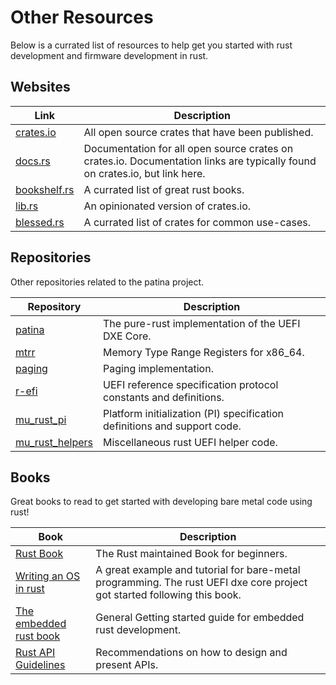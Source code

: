 # Other Resources

Below is a currated list of resources to help get you started with rust development and firmware development in rust.

## Websites

| Link | Description |
|------------|-------------|
| [crates.io](https://crates.io/) | All open source crates that have been published. |
| [docs.rs](https://docs.rs/) | Documentation for all open source crates on crates.io. Documentation links are typically found on crates.io, but link here. |
| [bookshelf.rs](https://bookshelf.rs/) | A currated list of great rust books. |
| [lib.rs](https://lib.rs/) | An opinionated version of crates.io. |
| [blessed.rs](https://blessed.rs/crates) | A currated list of crates for common use-cases. |

## Repositories

Other repositories related to the patina project.

| Repository | Description |
|------------|-------------|
| [patina](https://github.com/OpenDevicePartnership/patina) | The pure-rust implementation of the UEFI DXE Core. |
| [mtrr](https://github.com/OpenDevicePartnership/mtrr) | Memory Type Range Registers for x86_64. |
| [paging](https://github.com/OpenDevicePartnership/paging) | Paging implementation. |
| [r-efi](https://github.com/r-efi/r-efi) | UEFI reference specification protocol constants and definitions. |
| [mu_rust_pi](https://github.com/microsoft/mu_rust_pi) | Platform initialization (PI) specification definitions and support code. |
| [mu_rust_helpers](https://github.com/microsoft/mu_rust_helpers) | Miscellaneous rust UEFI helper code. |

## Books

Great books to read to get started with developing bare metal code using rust!

|    Book    | Description |
|------------|-------------|
| [Rust Book](https://doc.rust-lang.org/stable/book/) | The Rust maintained Book for beginners. |
| [Writing an OS in rust](https://os.phil-opp.com/)              | A great example and tutorial for bare-metal programming. The rust UEFI dxe core project got started following this book. |
| [The embedded rust book](https://docs.rust-embedded.org/book/) | General Getting started guide for embedded rust development. |
| [Rust API Guidelines](https://rust-lang.github.io/api-guidelines/about.html) | Recommendations on how to design and present APIs. |
